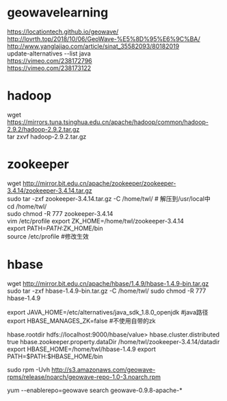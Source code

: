 # geowavelearning
https://locationtech.github.io/geowave/<br/>
http://lovrth.top/2018/10/06/GeoWave-%E5%8D%95%E6%9C%BA/<br/>
http://www.yanglajiao.com/article/sinat_35582093/80182019 <br/>
update-alternatives --list java<br/>
https://vimeo.com/238172796<br/>
https://vimeo.com/238173122<br/>

# hadoop
wget https://mirrors.tuna.tsinghua.edu.cn/apache/hadoop/common/hadoop-2.9.2/hadoop-2.9.2.tar.gz<br/>
tar zxvf hadoop-2.9.2.tar.gz<br/>

# zookeeper
wget http://mirror.bit.edu.cn/apache/zookeeper/zookeeper-3.4.14/zookeeper-3.4.14.tar.gz<br/>
sudo tar -zxf zookeeper-3.4.14.tar.gz -C /home/twl/  # 解压到/usr/local中<br/>
cd /home/twl/ <br/>
sudo chmod -R 777 zookeeper-3.4.14<br/>
vim /etc/profile
export ZK_HOME=/home/twl/zookeeper-3.4.14<br/>
export PATH=$PATH:$ZK_HOME/bin<br/>
source /etc/profile	    #修改生效<br/>

# hbase
wget http://mirror.bit.edu.cn/apache/hbase/1.4.9/hbase-1.4.9-bin.tar.gz<br/>
sudo tar -zxf hbase-1.4.9-bin.tar.gz -C /home/twl/ 
sudo chmod -R 777 hbase-1.4.9

export JAVA_HOME=/etc/alternatives/java_sdk_1.8.0_openjdk   #java路径
export HBASE_MANAGES_ZK=false       #不使用自带的zk

<property>
    <name>hbase.rootdir</name>
    <value>hdfs://localhost:9000/hbase/value>
</property>
<property>
    <name>hbase.cluster.distributed</name>
    <value>true</value>
</property>
<property>
    <name>hbase.zookeeper.property.dataDir</name>
    <value>/home/twl/zookeeper-3.4.14/datadir</value>
</property>
export HBASE_HOME=/home/twl/hbase-1.4.9
export PATH=$PATH:$HBASE_HOME/bin

sudo rpm -Uvh http://s3.amazonaws.com/geowave-rpms/release/noarch/geowave-repo-1.0-3.noarch.rpm

yum --enablerepo=geowave search geowave-0.9.8-apache-*

